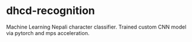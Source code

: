 # dhcd-recognition
Machine Learning Nepali character classifier. Trained custom CNN model via pytorch and mps acceleration.
